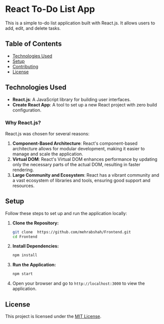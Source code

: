 # React To-Do List App

This is a simple to-do list application built with React.js. It allows users to add, edit, and delete tasks.

## Table of Contents
- [Technologies Used](#technologies-used)
- [Setup](#setup)
- [Contributing](#contributing)
- [License](#license)

## Technologies Used

- **React.js**: A JavaScript library for building user interfaces.
- **Create React App**: A tool to set up a new React project with zero build configuration.

### Why React.js?

React.js was chosen for several reasons:
1. **Component-Based Architecture**: React's component-based architecture allows for modular development, making it easier to manage and scale the application.
2. **Virtual DOM**: React's Virtual DOM enhances performance by updating only the necessary parts of the actual DOM, resulting in faster rendering.
3. **Large Community and Ecosystem**: React has a vibrant community and a vast ecosystem of libraries and tools, ensuring good support and resources.

## Setup

Follow these steps to set up and run the application locally:

1. **Clone the Repository:**
    ```bash
    git clone  https://github.com/mehrabshah/Frontend.git
    cd Frontend
    ```

2. **Install Dependencies:**
    ```bash
    npm install
    ```

3. **Run the Application:**
    ```bash
    npm start
    ```

4. Open your browser and go to `http://localhost:3000` to view the application.


## License

This project is licensed under the [MIT License](LICENSE).
